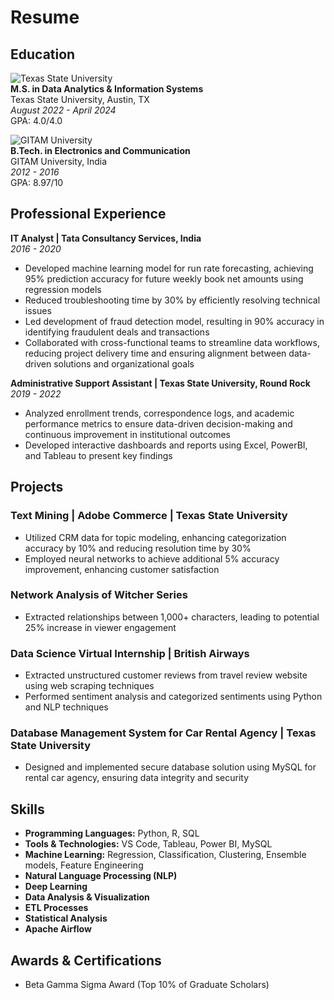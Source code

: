 # Resume

## Education

![Texas State University](imgs/university_logo_tsu.png)  
**M.S. in Data Analytics & Information Systems**  
Texas State University, Austin, TX  
_August 2022 - April 2024_  
GPA: 4.0/4.0

![GITAM University](imgs/university_logo_gitam.png)  
**B.Tech. in Electronics and Communication**  
GITAM University, India  
_2012 - 2016_  
GPA: 8.97/10

## Professional Experience

**IT Analyst | Tata Consultancy Services, India**  
_2016 - 2020_
- Developed machine learning model for run rate forecasting, achieving 95% prediction accuracy for future weekly book net amounts using regression models
- Reduced troubleshooting time by 30% by efficiently resolving technical issues
- Led development of fraud detection model, resulting in 90% accuracy in identifying fraudulent deals and transactions
- Collaborated with cross-functional teams to streamline data workflows, reducing project delivery time and ensuring alignment between data-driven solutions and organizational goals

**Administrative Support Assistant | Texas State University, Round Rock**  
_2019 - 2022_
- Analyzed enrollment trends, correspondence logs, and academic performance metrics to ensure data-driven decision-making and continuous improvement in institutional outcomes
- Developed interactive dashboards and reports using Excel, PowerBI, and Tableau to present key findings

## Projects

### Text Mining | Adobe Commerce | Texas State University
- Utilized CRM data for topic modeling, enhancing categorization accuracy by 10% and reducing resolution time by 30%
- Employed neural networks to achieve additional 5% accuracy improvement, enhancing customer satisfaction

### Network Analysis of Witcher Series
- Extracted relationships between 1,000+ characters, leading to potential 25% increase in viewer engagement

### Data Science Virtual Internship | British Airways
- Extracted unstructured customer reviews from travel review website using web scraping techniques
- Performed sentiment analysis and categorized sentiments using Python and NLP techniques

### Database Management System for Car Rental Agency | Texas State University
- Designed and implemented secure database solution using MySQL for rental car agency, ensuring data integrity and security

## Skills

- **Programming Languages:** Python, R, SQL
- **Tools & Technologies:** VS Code, Tableau, Power BI, MySQL
- **Machine Learning:** Regression, Classification, Clustering, Ensemble models, Feature Engineering
- **Natural Language Processing (NLP)**
- **Deep Learning**
- **Data Analysis & Visualization**
- **ETL Processes**
- **Statistical Analysis**
- **Apache Airflow**

## Awards & Certifications

- Beta Gamma Sigma Award (Top 10% of Graduate Scholars)

